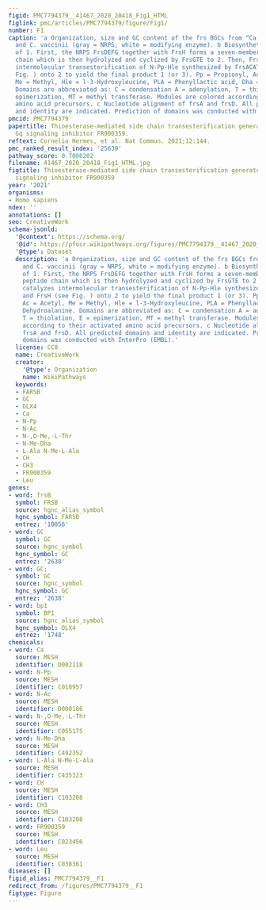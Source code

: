 ```yaml
---
figid: PMC7794379__41467_2020_20418_Fig1_HTML
figlink: pmc/articles/PMC7794379/figure/Fig1/
number: F1
caption: 'a Organization, size and GC content of the frs BGCs from “Ca. B. crenata”
  and C. vaccinii (gray = NRPS, white = modifying enzyme). b Biosynthetic pathway
  of 1. First, the NRPS FrsDEFG together with FrsH forms a seven-membered linear peptide
  chain which is then hydrolyzed and cyclized by FrsGTE to 2. Then, FrsATE catalyzes
  intermolecular transesterification of N-Pp-Hle synthesized by FrsACAT and FrsH (see
  Fig. ) onto 2 to yield the final product 1 (or 3). Pp = Propionyl, Ac = Acetyl,
  Me = Methyl, Hle = l-3-Hydroxyleucine, PLA = Phenyllactic acid, Dha = Dehydroalanine.
  Domains are abbreviated as: C = condensation A = adenylation, T = thiolation, E =
  epimerization, MT = methyl transferase. Modules are colored according to their activated
  amino acid precursors. c Nucleotide alignment of frsA and frsD. All predicted domains
  and identity are indicated. Prediction of domains was conducted with InterPro (EMBL).'
pmcid: PMC7794379
papertitle: Thioesterase-mediated side chain transesterification generates potent
  Gq signaling inhibitor FR900359.
reftext: Cornelia Hermes, et al. Nat Commun. 2021;12:144.
pmc_ranked_result_index: '25639'
pathway_score: 0.7006202
filename: 41467_2020_20418_Fig1_HTML.jpg
figtitle: Thioesterase-mediated side chain transesterification generates potent Gq
  signaling inhibitor FR900359
year: '2021'
organisms:
- Homo sapiens
ndex: ''
annotations: []
seo: CreativeWork
schema-jsonld:
  '@context': https://schema.org/
  '@id': https://pfocr.wikipathways.org/figures/PMC7794379__41467_2020_20418_Fig1_HTML.html
  '@type': Dataset
  description: 'a Organization, size and GC content of the frs BGCs from “Ca. B. crenata”
    and C. vaccinii (gray = NRPS, white = modifying enzyme). b Biosynthetic pathway
    of 1. First, the NRPS FrsDEFG together with FrsH forms a seven-membered linear
    peptide chain which is then hydrolyzed and cyclized by FrsGTE to 2. Then, FrsATE
    catalyzes intermolecular transesterification of N-Pp-Hle synthesized by FrsACAT
    and FrsH (see Fig. ) onto 2 to yield the final product 1 (or 3). Pp = Propionyl,
    Ac = Acetyl, Me = Methyl, Hle = l-3-Hydroxyleucine, PLA = Phenyllactic acid, Dha =
    Dehydroalanine. Domains are abbreviated as: C = condensation A = adenylation,
    T = thiolation, E = epimerization, MT = methyl transferase. Modules are colored
    according to their activated amino acid precursors. c Nucleotide alignment of
    frsA and frsD. All predicted domains and identity are indicated. Prediction of
    domains was conducted with InterPro (EMBL).'
  license: CC0
  name: CreativeWork
  creator:
    '@type': Organization
    name: WikiPathways
  keywords:
  - FARSB
  - GC
  - DLX4
  - Ca
  - N-Pp
  - N-Ac
  - N-,O-Me,-L-Thr
  - N-Me-Dha
  - L-Ala N-Me-L-Ala
  - CH
  - CH3
  - FR900359
  - Leu
genes:
- word: frsB
  symbol: FRSB
  source: hgnc_alias_symbol
  hgnc_symbol: FARSB
  entrez: '10056'
- word: GC
  symbol: GC
  source: hgnc_symbol
  hgnc_symbol: GC
  entrez: '2638'
- word: GC;
  symbol: GC
  source: hgnc_symbol
  hgnc_symbol: GC
  entrez: '2638'
- word: bp1
  symbol: BP1
  source: hgnc_alias_symbol
  hgnc_symbol: DLX4
  entrez: '1748'
chemicals:
- word: Ca
  source: MESH
  identifier: D002118
- word: N-Pp
  source: MESH
  identifier: C018957
- word: N-Ac
  source: MESH
  identifier: D000186
- word: N-,O-Me,-L-Thr
  source: MESH
  identifier: C055175
- word: N-Me-Dha
  source: MESH
  identifier: C492352
- word: L-Ala N-Me-L-Ala
  source: MESH
  identifier: C435323
- word: CH
  source: MESH
  identifier: C103208
- word: CH3
  source: MESH
  identifier: C103208
- word: FR900359
  source: MESH
  identifier: C023456
- word: Leu
  source: MESH
  identifier: C038361
diseases: []
figid_alias: PMC7794379__F1
redirect_from: /figures/PMC7794379__F1
figtype: Figure
---
```

